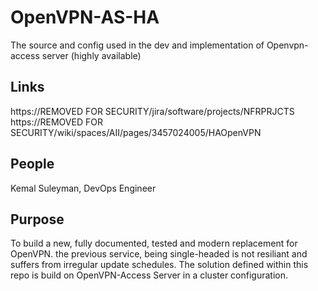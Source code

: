 # OpenVPN-AS-HA

The source and config used in the dev and implementation of Openvpn-access server (highly available)

## Links

https://REMOVED FOR SECURITY/jira/software/projects/NFRPRJCTS
https://REMOVED FOR SECURITY/wiki/spaces/AII/pages/3457024005/HAOpenVPN

## People

Kemal Suleyman, DevOps Engineer

## Purpose

To build a new, fully documented, tested and modern replacement for OpenVPN. the previous service, being single-headed is not resiliant and suffers from irregular update schedules.
The solution defined within this repo is build on OpenVPN-Access Server in a cluster configuration.

